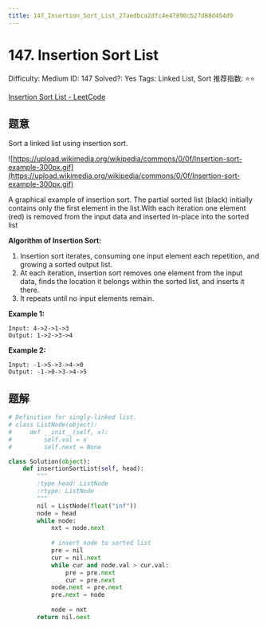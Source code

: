 ```yaml
---
title: 147_Insertion_Sort_List_27aedbca2dfc4e47890cb27d88d454d9
---
```


# 147. Insertion Sort List

Difficulty: Medium
ID: 147
Solved?: Yes
Tags: Linked List, Sort
推荐指数: ⭐⭐

[Insertion Sort List - LeetCode](https://leetcode.com/problems/insertion-sort-list/)

## 题意

Sort a linked list using insertion sort.

![https://upload.wikimedia.org/wikipedia/commons/0/0f/Insertion-sort-example-300px.gif](https://upload.wikimedia.org/wikipedia/commons/0/0f/Insertion-sort-example-300px.gif)

A graphical example of insertion sort. The partial sorted list (black) initially contains only the first element in the list.With each iteration one element (red) is removed from the input data and inserted in-place into the sorted list

**Algorithm of Insertion Sort:**

1. Insertion sort iterates, consuming one input element each repetition, and growing a sorted output list.
2. At each iteration, insertion sort removes one element from the input data, finds the location it belongs within the sorted list, and inserts it there.
3. It repeats until no input elements remain.

**Example 1:**

```
Input: 4->2->1->3
Output: 1->2->3->4
```

**Example 2:**

```
Input: -1->5->3->4->0
Output: -1->0->3->4->5
```

## 题解

```python
# Definition for singly-linked list.
# class ListNode(object):
#     def __init__(self, x):
#         self.val = x
#         self.next = None

class Solution(object):
    def insertionSortList(self, head):
        """
        :type head: ListNode
        :rtype: ListNode
        """
        nil = ListNode(float("inf"))
        node = head
        while node:
            nxt = node.next
            
            # insert node to sorted list
            pre = nil
            cur = nil.next
            while cur and node.val > cur.val:
                pre = pre.next
                cur = pre.next
            node.next = pre.next
            pre.next = node
            
            node = nxt
        return nil.next
```